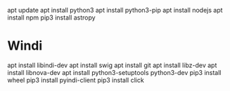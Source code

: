 apt update
apt install python3
apt install python3-pip
apt install nodejs
apt install npm
pip3 install astropy


# Windi
apt install libindi-dev
apt install swig
apt install git
apt install libz-dev
apt install libnova-dev
apt install python3-setuptools python3-dev
pip3 install wheel
pip3 install pyindi-client
pip3 install click

